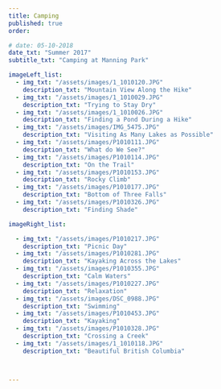 ```yaml
---
title: Camping  
published: true
order: 

# date: 05-10-2018
date_txt: "Summer 2017"
subtitle_txt: "Camping at Manning Park"

imageLeft_list:
  - img_txt: "/assets/images/1_1010120.JPG"
    description_txt: "Mountain View Along the Hike"
  - img_txt: "/assets/images/1_1010029.JPG"
    description_txt: "Trying to Stay Dry"
  - img_txt: "/assets/images/1_1010026.JPG"
    description_txt: "Finding a Pond During a Hike"
  - img_txt: "/assets/images/IMG_5475.JPG"
    description_txt: "Visiting As Many Lakes as Possible"
  - img_txt: "/assets/images/P1010111.JPG"
    description_txt: "What do We See?"
  - img_txt: "/assets/images/P1010114.JPG"
    description_txt: "On the Trail"
  - img_txt: "/assets/images/P1010153.JPG"
    description_txt: "Rocky Climb"
  - img_txt: "/assets/images/P1010177.JPG"
    description_txt: "Bottom of Three Falls"
  - img_txt: "/assets/images/P1010326.JPG"
    description_txt: "Finding Shade"

imageRight_list:

  - img_txt: "/assets/images/P1010217.JPG"
    description_txt: "Picnic Day"
  - img_txt: "/assets/images/P1010281.JPG"
    description_txt: "Kayaking Across the Lakes"
  - img_txt: "/assets/images/P1010355.JPG"
    description_txt: "Calm Waters"
  - img_txt: "/assets/images/P1010227.JPG"
    description_txt: "Relaxation"
  - img_txt: "/assets/images/DSC_0988.JPG"
    description_txt: "Swimming"
  - img_txt: "/assets/images/P1010453.JPG"
    description_txt: "Kayaking"
  - img_txt: "/assets/images/P1010328.JPG"
    description_txt: "Crossing a Creek"
  - img_txt: "/assets/images/1_1010118.JPG"
    description_txt: "Beautiful British Columbia"



---
```

